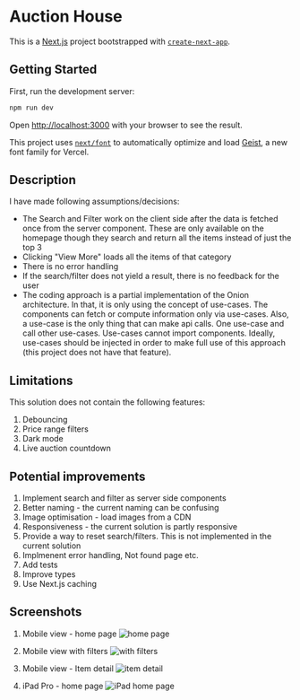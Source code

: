 # Auction House

This is a [Next.js](https://nextjs.org) project bootstrapped with [`create-next-app`](https://nextjs.org/docs/app/api-reference/cli/create-next-app).

## Getting Started

First, run the development server:

```bash
npm run dev
```

Open [http://localhost:3000](http://localhost:3000) with your browser to see the result.

This project uses [`next/font`](https://nextjs.org/docs/app/building-your-application/optimizing/fonts) to automatically optimize and load [Geist](https://vercel.com/font), a new font family for Vercel.

## Description

I have made following assumptions/decisions:

- The Search and Filter work on the client side after the data is fetched once from the server component. These are only available on the homepage though they search and return all the items instead of just the top 3
- Clicking "View More" loads all the items of that category
- There is no error handling
- If the search/filter does not yield a result, there is no feedback for the user
- The coding approach is a partial implementation of the Onion architecture. In that, it is only using the concept of use-cases. The components can fetch or compute information only via use-cases. Also, a use-case is the only thing that can make api calls. One use-case and call other use-cases. Use-cases cannot import components. Ideally, use-cases should be injected in order to make full use of this approach (this project does not have that feature).

## Limitations

This solution does not contain the following features:

1. Debouncing
2. Price range filters
3. Dark mode
4. Live auction countdown

## Potential improvements

1. Implement search and filter as server side components
2. Better naming - the current naming can be confusing
3. Image optimisation - load images from a CDN
4. Responsiveness - the current solution is partly responsive
5. Provide a way to reset search/filters. This is not implemented in the current solution
6. Implmenent error handling, Not found page etc.
7. Add tests
8. Improve types
9. Use Next.js caching

## Screenshots

1. Mobile view - home page
   ![home page](./Pasted%20image%2020251013211400.png)

2. Mobile view with filters
   ![with filters](Pasted%20image%2020251013211536.png)

3. Mobile view - Item detail
   ![item detail](Pasted%20image%2020251013211705.png)

4. iPad Pro - home page
   ![iPad home page](Pasted%20image%2020251013211816.png)

